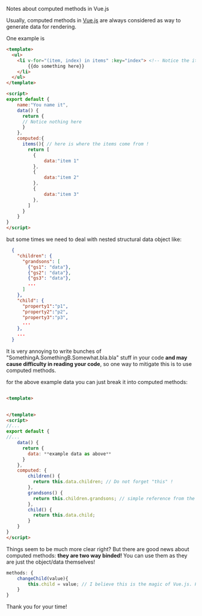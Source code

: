 Notes about computed methods in Vue.js

Usually, computed methods in [Vue.js](https://vuejs.org/)
are always considered as way to generate data for rendering.

One example is
```HTML
<template>
  <ul>
    <li v-for="(item, index) in items" :key="index"> <!-- Notice the items here! -->
        {{do something here}}
    </li>
  </ul>
</template>

<script>
export default {
    name:"You name it",
    data() {
      return {
      // Notice nothing here
      }
    },
    computed:{
      items(){ // here is where the items come from !
        return [
          {
              data:"item 1"
          },
          {
              data:"item 2"
          },
          {
              data:"item 3"
          },
        ]
      }
    }
}
</script>
```
but some times we need to deal with nested structural data object like:
```JSON
  {
    "children": {
      "grandsons": [
        {"gs1": "data"},
        {"gs2": "data"},
        {"gs3": "data"},
        ...
      ]  
    },
    "child": {
      "property1":"p1",
      "property2":"p2",
      "property3":"p3",
      ...
    },
    ...
  }
```

It is very annoying to write bunches of "SomethingA.SomethingB.Somewhat.bla.bla" stuff in your code 
<strong>and may cause difficulty in reading your code</strong>, so one way to mitigate this is to use computed methods.

for the above example data you can just break it into computed methods:
```HTML

<template>
  

</template>
<script>
//...
export default {
//...
    data() {
      return {
        data: **example data as above**
      }
    },
    computed: {
        children() {
          return this.data.children; // Do not forget "this" !
        },
        grandsons() {
          return this.children.grandsons; // simple reference from the parent object, hoho
        },
        child() {
          return this.data.child; 
        }
    }
}
</script>
```
Things seem to be much more clear right? But there are good news about computed methods: <strong>they are two way binded!</strong>
You can use them as they are just the object/data themselves!

```JavaScript
methods: {
    changeChild(value){
        this.child = value; // I believe this is the magic of Vue.js. Further investigation needed :)
    }
}

```
Thank you for your time!
